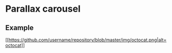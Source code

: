 # Parallax carousel

## Example
[[https://github.com/username/repository/blob/master/img/octocat.png|alt=octocat]]

